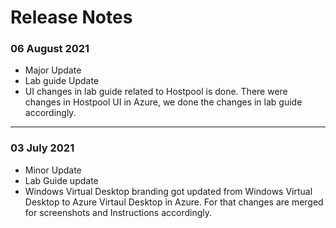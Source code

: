 # Release Notes

### 06 August 2021
  - Major Update
  - Lab guide Update 
  - UI changes in lab guide related to Hostpool is done. There were changes in Hostpool UI in Azure, we done the changes in lab guide accordingly. 

-----------

### 03 July 2021
  - Minor Update
  - Lab Guide update
  - Windows Virtual Desktop branding got updated from Windows Virtual Desktop to Azure Virtaul Desktop in Azure. For that changes are merged for screenshots and Instructions accordingly.

